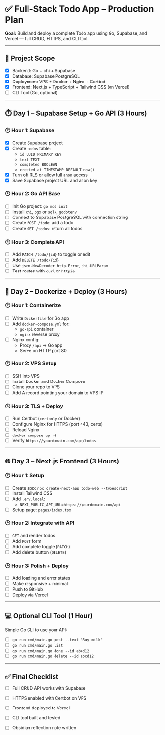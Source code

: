# ✅ Full-Stack Todo App – Production Plan

**Goal:** Build and deploy a complete Todo app using Go, Supabase, and Vercel — full CRUD, HTTPS, and CLI tool.

---

## 🧠 Project Scope

- [x] Backend: Go + chi + Supabase
- [x] Database: Supabase PostgreSQL
- [x] Deployment: VPS + Docker + Nginx + Certbot
- [x] Frontend: Next.js + TypeScript + Tailwind CSS (on Vercel)
- [ ] CLI Tool (Go, optional)

---

## ⏱️ Day 1 – Supabase Setup + Go API (3 Hours)

### 🕐 Hour 1: Supabase

- [x] Create Supabase project
- [x] Create `todos` table:
  - `id UUID PRIMARY KEY`
  - `text TEXT`
  - `completed BOOLEAN`
  - `created_at TIMESTAMP DEFAULT now()`
- [x] Turn off RLS or allow full `anon` access
- [x] Save Supabase project URL and anon key

### 🕑 Hour 2: Go API Base

- [ ] Init Go project: `go mod init`
- [ ] Install `chi`, `pgx` or `sqlx`, `godotenv`
- [ ] Connect to Supabase PostgreSQL with connection string
- [ ] Create `POST /todo`: add a todo
- [ ] Create `GET /todos`: return all todos

### 🕒 Hour 3: Complete API

- [ ] Add `PATCH /todo/{id}` to toggle or edit
- [ ] Add `DELETE /todo/{id}`
- [ ] Use `json.NewDecoder`, `http.Error`, `chi.URLParam`
- [ ] Test routes with `curl` or `httpie`

---

## 🐳 Day 2 – Dockerize + Deploy (3 Hours)

### 🕐 Hour 1: Containerize

- [ ] Write `Dockerfile` for Go app
- [ ] Add `docker-compose.yml` for:
  - `go-api` container
  - `nginx` reverse proxy
- [ ] Nginx config:
  - Proxy `/api` → Go app
  - Serve on HTTP port 80

### 🕑 Hour 2: VPS Setup

- [ ] SSH into VPS
- [ ] Install Docker and Docker Compose
- [ ] Clone your repo to VPS
- [ ] Add A record pointing your domain to VPS IP

### 🕒 Hour 3: TLS + Deploy

- [ ] Run Certbot (`certonly` or Docker)
- [ ] Configure Nginx for HTTPS (port 443, certs)
- [ ] Reload Nginx
- [ ] `docker compose up -d`
- [ ] Verify `https://yourdomain.com/api/todos`

---

## 🌐 Day 3 – Next.js Frontend (3 Hours)

### 🕐 Hour 1: Setup

- [ ] Create app: `npx create-next-app todo-web --typescript`
- [ ] Install Tailwind CSS
- [ ] Add `.env.local`:
  - `NEXT_PUBLIC_API_URL=https://yourdomain.com/api`
- [ ] Setup page: `pages/index.tsx`

### 🕑 Hour 2: Integrate with API

- [ ] `GET` and render todos
- [ ] Add `POST` form
- [ ] Add complete toggle (`PATCH`)
- [ ] Add delete button (`DELETE`)

### 🕒 Hour 3: Polish + Deploy

- [ ] Add loading and error states
- [ ] Make responsive + minimal
- [ ] Push to GitHub
- [ ] Deploy via Vercel

---

## 💻 Optional CLI Tool (1 Hour)

Simple Go CLI to use your API:

- [ ] `go run cmd/main.go post --text "Buy milk"`
- [ ] `go run cmd/main.go list`
- [ ] `go run cmd/main.go done --id abcd12`
- [ ] `go run cmd/main.go delete --id abcd12`

---

## ✅ Final Checklist

- [ ] Full CRUD API works with Supabase
- [ ] HTTPS enabled with Certbot on VPS
- [ ] Frontend deployed to Vercel
- [ ] CLI tool built and tested
- [ ] Obsidian reflection note written

